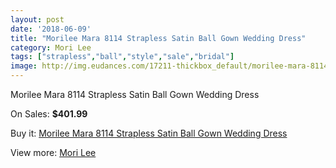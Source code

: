 ```yaml
---
layout: post
date: '2018-06-09'
title: "Morilee Mara 8114 Strapless Satin Ball Gown Wedding Dress"
category: Mori Lee
tags: ["strapless","ball","style","sale","bridal"]
image: http://img.eudances.com/17211-thickbox_default/morilee-mara-8114-strapless-satin-ball-gown-wedding-dress.jpg
---
```

Morilee Mara 8114 Strapless Satin Ball Gown Wedding Dress

On Sales: **$401.99**
<a href="https://www.eudances.com/en/mori-lee/5027-morilee-mara-8114-strapless-satin-ball-gown-wedding-dress.html"><amp-img layout="responsive" width="600" height="600" src="//img.eudances.com/17211-thickbox_default/morilee-mara-8114-strapless-satin-ball-gown-wedding-dress.jpg" alt="Morilee Mara 8114 Strapless Satin Ball Gown Wedding Dress 0" /></a>
<a href="https://www.eudances.com/en/mori-lee/5027-morilee-mara-8114-strapless-satin-ball-gown-wedding-dress.html"><amp-img layout="responsive" width="600" height="600" src="//img.eudances.com/17213-thickbox_default/morilee-mara-8114-strapless-satin-ball-gown-wedding-dress.jpg" alt="Morilee Mara 8114 Strapless Satin Ball Gown Wedding Dress 1" /></a>
<a href="https://www.eudances.com/en/mori-lee/5027-morilee-mara-8114-strapless-satin-ball-gown-wedding-dress.html"><amp-img layout="responsive" width="600" height="600" src="//img.eudances.com/17212-thickbox_default/morilee-mara-8114-strapless-satin-ball-gown-wedding-dress.jpg" alt="Morilee Mara 8114 Strapless Satin Ball Gown Wedding Dress 2" /></a>

Buy it: [Morilee Mara 8114 Strapless Satin Ball Gown Wedding Dress](https://www.eudances.com/en/mori-lee/5027-morilee-mara-8114-strapless-satin-ball-gown-wedding-dress.html "Morilee Mara 8114 Strapless Satin Ball Gown Wedding Dress")

View more: [Mori Lee](https://www.eudances.com/en/9-mori-lee "Mori Lee")